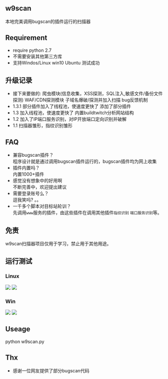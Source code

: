 ## w9scan
本地完美调用bugscan的插件运行的扫描器

## Requirement
- require python 2.7
- 不需要安装其他第三方库
- 支持Windos/Linux  win10 Ubuntu 测试成功

## 升级记录
- 接下来要做的: 爬虫模块(信息收集，XSS探测，SQL注入,敏感文件/备份文件探测) WAF/CDN探测模块 子域名爆破/探测并加入扫描 bug反馈机制
- 1.3.1 部分插件加入了线程池，使速度更快了 添加了部分插件
- 1.3 加入线程池，使速度更快了  内置buildtwitch分析网站结构
- 1.2 加入了IP端口服务识别，对IP开放端口定向识别并破解
- 1.1 扫描器雏形，指纹识别雏形

## FAQ
- 兼容bugscan插件？  
    程序设计就是通过调用bugscan插件运行的，bugscan插件均为网上收集
- 插件内置吗？  
    内置1000+插件
- 感觉没有想象中的好用啊  
    不断完善中，欢迎提出建议
- 需要登录账号么？  
    逗我笑吗? 。。
- 一千多个脚本对目标站轮训？  
    先调用`www`服务的插件，由这些插件在调用其他插件`指纹识别` `端口服务识别`等。

## 免责
w9scan扫描器项目仅用于学习，禁止用于其他用途。

## 运行测试
### Linux 
![](https://github.com/boy-hack/w9scan/blob/master/linux1.png)
![](https://github.com/boy-hack/w9scan/blob/master/linux2.png)
### Win
![](https://github.com/boy-hack/w9scan/blob/master/win1.png)
![](https://github.com/boy-hack/w9scan/blob/master/win2.png)
## Useage
python w9scan.py

## Thx
- 感谢一位网友提供了部分bugscan代码